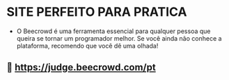 # SITE PERFEITO PARA PRATICA 
- O Beecrowd é uma ferramenta essencial para qualquer pessoa que queira se tornar um programador melhor. Se você ainda não conhece a plataforma, recomendo que você dê uma olhada!


 ## 🍯 https://judge.beecrowd.com/pt
